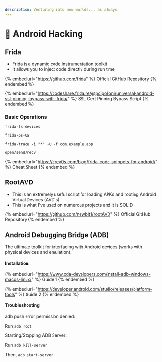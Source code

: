 ```yaml
---
description: Venturing into new worlds... as always
---
```


# 🤖 Android Hacking

## Frida

* Frida is a dynamic code instrumentation toolkit
* It allows you to inject code directly during run time

{% embed url="https://github.com/frida" %}
Official GitHub Repository
{% endembed %}

{% embed url="https://codeshare.frida.re/@pcipolloni/universal-android-ssl-pinning-bypass-with-frida/" %}
SSL Cert Pinning Bypass Script
{% endembed %}

### Basic Operations

```
frida-ls-devices

frida-ps-Ua

frida-trace -i "*" -U -f com.example.app

open/send/recv
```

{% embed url="https://erev0s.com/blog/frida-code-snippets-for-android/" %}
Cheat Sheet
{% endembed %}

## RootAVD

* This is an extremely useful script for loading APKs and rooting Android Virtual Devices (AVD's)
* This is what I've used on numerous projects and it is SOLID

{% embed url="https://github.com/newbit1/rootAVD" %}
Official GitHub Repository
{% endembed %}

## Android Debugging Bridge (ADB)

The ultimate toolkit for interfacing with Android devices (works with physical devices and emulation).

#### Installation:

{% embed url="https://www.xda-developers.com/install-adb-windows-macos-linux/" %}
Guide 1
{% endembed %}

{% embed url="https://developer.android.com/studio/releases/platform-tools" %}
Guide 2
{% endembed %}

#### Troubleshooting

adb push error permission denied:

Run `adb root`

Starting/Stopping ADB Server:

Run `adb kill-server`

Then, `adb start-server`
